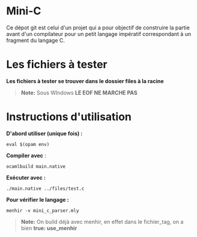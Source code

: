 # Mini-C
Ce dépot git est celui d'un projet qui a pour objectif de construire la partie avant d'un compilateur pour un petit langage impératif correspondant à un fragment du langage C.

# Les fichiers à tester

**Les fichiers à tester se trouver dans le dossier files à la racine**
> **Note:** Sous WIndows **LE EOF NE MARCHE PAS** 

#### 

# Instructions d'utilisation

**D'abord utiliser (unique fois) :**

```
eval $(opam env)
```
**Compiler avec** :
```
ocamlbuild main.native
```
**Exécuter avec :**
```
./main.native ../files/test.c
```

**Pour vérifier le langage :**
```
menhir -v mini_c_parser.mly
```

> **Note:** On build déjà avec menhir, en effet dans le fichier_tag, on a bien  **true: use_menhir** 
